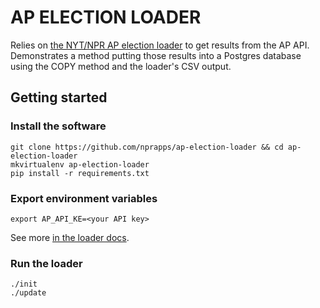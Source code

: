 # AP ELECTION LOADER
Relies on [the NYT/NPR AP election loader]() to get results from the AP API. Demonstrates a method putting those results into a Postgres database using the COPY method and the loader's CSV output.

## Getting started

### Install the software
```
git clone https://github.com/nprapps/ap-election-loader && cd ap-election-loader
mkvirtualenv ap-election-loader
pip install -r requirements.txt
```

### Export environment variables
```
export AP_API_KE=<your API key>
```

See more [in the loader docs]().

### Run the loader
```
./init
./update
```
